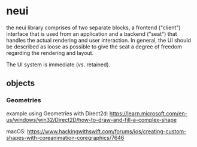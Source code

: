 # neui

the neui library comprises of two separate blocks, a frontend ("client") interface that is used from an application and 
a backend ("seat") that handles the actual rendering and user interaction. In general, the UI should be described as loose
as possible to give the seat a degree of freedom regarding the rendering and layout.

The UI system is immediate (vs. retained). 

## objects

### Geometries

example using Geometries with Direct2d:
https://learn.microsoft.com/en-us/windows/win32/Direct2D/how-to-draw-and-fill-a-complex-shape

macOS:
https://www.hackingwithswift.com/forums/ios/creating-custom-shapes-with-coreanimation-coregraphics/7646

